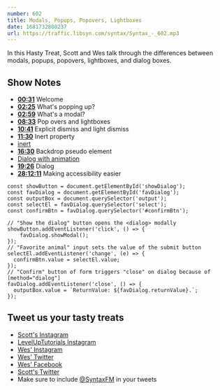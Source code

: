 ```yaml
---
number: 602
title: Modals, Popups, Popovers, Lightboxes
date: 1681732800237
url: https://traffic.libsyn.com/syntax/Syntax_-_602.mp3
---
```


In this Hasty Treat, Scott and Wes talk through the differences between modals, popups, popovers, lightboxes, and dialog boxes.

## Show Notes

* **[00:31](#t=00:31)** Welcome
* **[02:25](#t=02:25)** What's popping up?
* **[02:59](#t=02:59)** What's a modal?
* **[08:33](#t=08:33)** Pop overs and lightboxes
* **[10:41](#t=10:41)** Explicit dismiss and light dismiss
* **[11:30](#t=11:30)** Inert property
* [inert](https://developer.mozilla.org/en-US/docs/Web/HTML/Global_attributes/inert)
* **[16:30](#t=16:30)** Backdrop pseudo element
* [Dialog with animation](https://codepen.io/geckotang/post/dialog-with-animation)
* **[19:26](#t=19:26)** Dialog
* **[28:12:11](#t=28:12:11)** Making accessibility easier

```
const showButton = document.getElementById('showDialog');
const favDialog = document.getElementById('favDialog');
const outputBox = document.querySelector('output');
const selectEl = favDialog.querySelector('select');
const confirmBtn = favDialog.querySelector('#confirmBtn');

// "Show the dialog" button opens the <dialog> modally
showButton.addEventListener('click', () => {
    favDialog.showModal();
});
// "Favorite animal" input sets the value of the submit button
selectEl.addEventListener('change', (e) => {
  confirmBtn.value = selectEl.value;
});
// "Confirm" button of form triggers "close" on dialog because of [method="dialog"]
favDialog.addEventListener('close', () => {
  outputBox.value = `ReturnValue: ${favDialog.returnValue}.`;
});
```

## Tweet us your tasty treats

* [Scott's Instagram](https://www.instagram.com/stolinski/)
* [LevelUpTutorials Instagram](https://www.instagram.com/LevelUpTutorials/)
* [Wes' Instagram](https://www.instagram.com/wesbos/)
* [Wes' Twitter](https://twitter.com/wesbos)
* [Wes' Facebook](https://www.facebook.com/wesbos.developer)
* [Scott's Twitter](https://twitter.com/stolinski)
* Make sure to include [@SyntaxFM](https://twitter.com/SyntaxFM) in your tweets
